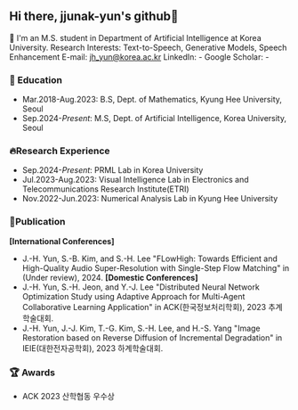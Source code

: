 ## Hi there, jjunak-yun's github👋


🏫 I'm an M.S. student in Department of Artificial Intelligence at Korea University.
Research Interests: Text-to-Speech, Generative Models, Speech Enhancement
E-mail: jh_yun@korea.ac.kr
LinkedIn: -
Google Scholar: -

### 🌱 Education
* Mar.2018-Aug.2023: B.S, Dept. of Mathematics, Kyung Hee University, Seoul
* Sep.2024-_Present_: M.S, Dept. of Artificial Intelligence, Korea University, Seoul

### 🔥Research Experience
* Sep.2024-_Present_: PRML Lab in Korea University
* Jul.2023-Aug.2023: Visual Intelligence Lab in Electronics and Telecommunications Research Institute(ETRI)
* Nov.2022-Jun.2023: Numerical Analysis Lab in Kyung Hee University

### 📑Publication
**[International Conferences]**
* J.-H. Yun, S.-B. Kim, and S.-H. Lee "FLowHigh: Towards Efficient and High-Quality Audio Super-Resolution with Single-Step Flow Matching" in (Under review), 2024.
**[Domestic Conferences]**
* J.-H. Yun, S.-H. Jeon, and Y.-J. Lee "Distributed Neural Network Optimization Study using Adaptive Approach for Multi-Agent Collaborative Learning Application" in ACK(한국정보처리학회), 2023 추계학술대회.
* J.-H. Yun, J.-J. Kim, T.-G. Kim, S.-H. Lee, and H.-S. Yang "Image Restoration based on Reverse Diffusion of Incremental Degradation" in IEIE(대한전자공학회), 2023 하계학술대회.

### 🏆 Awards
* ACK 2023 산학협동 우수상
  
<!--(
**jjunak-yun/jjunak-yun** is a ✨ _special_ ✨ repository because its `README.md` (this file) appears on your GitHub profile.

Here are some ideas to get you started:

- 🔭 I’m currently working on Korea University
- 🌱 I’m currently learning Artificial intelligence
- 👯 I’m looking to collaborate on ...
- 🤔 I’m looking for help with ...
- 💬 Ask me about ...
- 📫 How to reach me: ...
- 😄 Pronouns: ...
- ⚡ Fun fact: ...
-->
